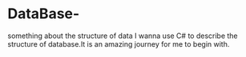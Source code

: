 # DataBase-
something about the structure of data
I wanna use C# to describe the structure of database.It is an amazing journey for me to begin with.
